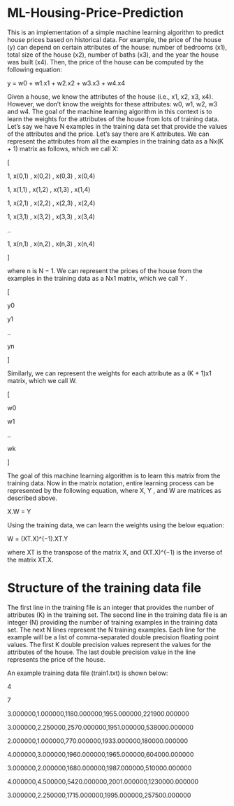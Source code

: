 # ML-Housing-Price-Prediction

This is an implementation of a simple machine learning algorithm to
predict house prices based on historical data.
For example, the price of the house (y) can depend on certain attributes of the house: number of
bedrooms (x1), total size of the house (x2), number of baths (x3), and the year the house was built (x4).
Then, the price of the house can be computed by the following equation:

y = w0 + w1.x1 + w2.x2 + w3.x3 + w4.x4

Given a house, we know the attributes of the house (i.e., x1, x2, x3, x4). However, we don’t know
the weights for these attributes: w0, w1, w2, w3 and w4. The goal of the machine learning algorithm in
this context is to learn the weights for the attributes of the house from lots of training data.
Let’s say we have N examples in the training data set that provide the values of the attributes and
the price. Let’s say there are K attributes. We can represent the attributes from all the examples in the
training data as a Nx(K + 1) matrix as follows, which we call X:

[

1, x(0,1) , x(0,2) , x(0,3) , x(0,4)

1, x(1,1) , x(1,2) , x(1,3) , x(1,4)

1, x(2,1) , x(2,2) , x(2,3) , x(2,4)

1, x(3,1) , x(3,2) , x(3,3) , x(3,4)

..

1, x(n,1) , x(n,2) , x(n,3) , x(n,4)

]

where n is N − 1. We can represent the prices of the house from the examples in the training data
as a Nx1 matrix, which we call Y .

[

y0

y1

..

yn

]

Similarly, we can represent the weights for each attribute as a (K + 1)x1 matrix, which we call W.

[

w0

w1

..

wk

]

The goal of this machine learning algorithm is to learn this matrix from the training data.
Now in the matrix notation, entire learning process can be represented by the following equation,
where X, Y , and W are matrices as described above.

X.W = Y

Using the training data, we can learn the weights using the below equation:

W = (XT.X)^(−1).XT.Y

where XT is the transpose of the matrix X, and (XT.X)^(−1) is the inverse of the matrix XT.X.

# Structure of the training data file

The first line in the training file is an integer that provides the number of attributes (K) in the
training set. The second line in the training data file is an integer (N) providing the number of
training examples in the training data set. The next N lines represent the N training examples. Each
line for the example will be a list of comma-separated double precision floating point values. The first
K double precision values represent the values for the attributes of the house. The last double precision
value in the line represents the price of the house.

An example training data file (train1.txt) is shown below:

4

7

3.000000,1.000000,1180.000000,1955.000000,221900.000000

3.000000,2.250000,2570.000000,1951.000000,538000.000000

2.000000,1.000000,770.000000,1933.000000,180000.000000

4.000000,3.000000,1960.000000,1965.000000,604000.000000

3.000000,2.000000,1680.000000,1987.000000,510000.000000

4.000000,4.500000,5420.000000,2001.000000,1230000.000000

3.000000,2.250000,1715.000000,1995.000000,257500.000000

